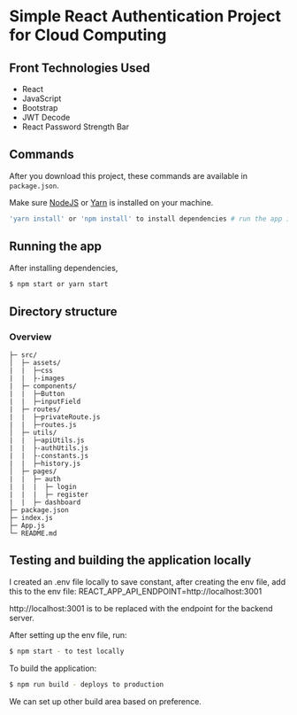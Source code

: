# Simple React Authentication Project for Cloud Computing

## Front Technologies Used

- React
- JavaScript
- Bootstrap
- JWT Decode
- React Password Strength Bar

## Commands

After you download this project, these commands are available in `package.json`.

Make sure [NodeJS](https://www.nodejs.org/) or [Yarn](https://www.yarnpkg.com) is installed on your machine.

```bash
'yarn install' or 'npm install' to install dependencies # run the app in development mode
```

## Running the app

After installing dependencies,

```bash
$ npm start or yarn start
```

## Directory structure

### Overview

```tree
├─ src/
│  ├─ assets/
|  |  ├─css
|  |  ├-images
|  ├─ components/
|  |  ├─Button
|  |  ├─inputField
|  ├─ routes/
|  |  ├─privateRoute.js
|  |  ├─routes.js
│  ├─ utils/
|  |  ├─apiUtils.js
|  |  ├-authUtils.js
|  |  ├-constants.js
|  |  ├─history.js
│  ├─ pages/
|  |  ├─ auth
|  |  |  ├─ login
|  |  |  ├─ register
|  |  ├─ dashboard
├─ package.json
├─ index.js
├─ App.js
└─ README.md
```

## Testing and building the application locally

I created an .env file locally to save constant, after creating the env file, add this to the env file: REACT_APP_API_ENDPOINT=http://localhost:3001

http://localhost:3001 is to be replaced with the endpoint for the backend server.

After setting up the env file, run:

```bash
$ npm start - to test locally
```

To build the application:

```bash
$ npm run build - deploys to production
```

We can set up other build area based on preference.
